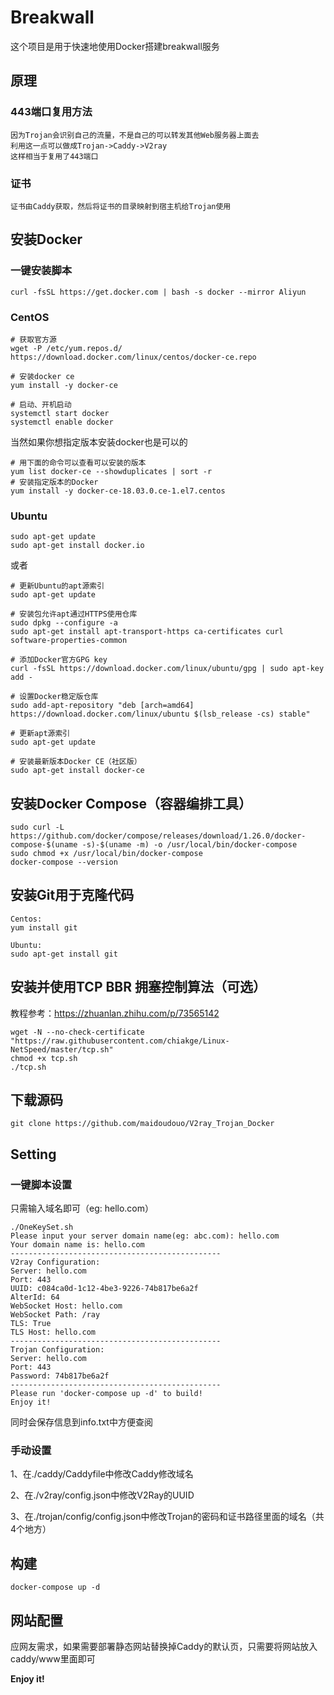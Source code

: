 # Breakwall

这个项目是用于快速地使用Docker搭建breakwall服务

## 原理

### 443端口复用方法

```
因为Trojan会识别自己的流量，不是自己的可以转发其他Web服务器上面去
利用这一点可以做成Trojan->Caddy->V2ray
这样相当于复用了443端口
```

### 证书

```
证书由Caddy获取，然后将证书的目录映射到宿主机给Trojan使用
```

## 安装Docker

### 一键安装脚本

```
curl -fsSL https://get.docker.com | bash -s docker --mirror Aliyun
```

### CentOS

```
# 获取官方源
wget -P /etc/yum.repos.d/ https://download.docker.com/linux/centos/docker-ce.repo

# 安装docker ce
yum install -y docker-ce

# 启动、开机启动
systemctl start docker
systemctl enable docker
```

当然如果你想指定版本安装docker也是可以的

```
# 用下面的命令可以查看可以安装的版本
yum list docker-ce --showduplicates | sort -r
# 安装指定版本的Docker
yum install -y docker-ce-18.03.0.ce-1.el7.centos
```

### Ubuntu

```
sudo apt-get update
sudo apt-get install docker.io
```

或者

```
# 更新Ubuntu的apt源索引
sudo apt-get update

# 安装包允许apt通过HTTPS使用仓库
sudo dpkg --configure -a
sudo apt-get install apt-transport-https ca-certificates curl software-properties-common

# 添加Docker官方GPG key
curl -fsSL https://download.docker.com/linux/ubuntu/gpg | sudo apt-key add -

# 设置Docker稳定版仓库
sudo add-apt-repository "deb [arch=amd64] https://download.docker.com/linux/ubuntu $(lsb_release -cs) stable"

# 更新apt源索引
sudo apt-get update

# 安装最新版本Docker CE（社区版）
sudo apt-get install docker-ce
```


## 安装Docker Compose（容器编排工具）
```
sudo curl -L https://github.com/docker/compose/releases/download/1.26.0/docker-compose-$(uname -s)-$(uname -m) -o /usr/local/bin/docker-compose
sudo chmod +x /usr/local/bin/docker-compose
docker-compose --version
```

## 安装Git用于克隆代码

```
Centos:
yum install git

Ubuntu:
sudo apt-get install git
```

## 安装并使用TCP BBR 拥塞控制算法（可选）

教程参考：https://zhuanlan.zhihu.com/p/73565142

```
wget -N --no-check-certificate "https://raw.githubusercontent.com/chiakge/Linux-NetSpeed/master/tcp.sh" 
chmod +x tcp.sh 
./tcp.sh
```

## 下载源码

```
git clone https://github.com/maidoudouo/V2ray_Trojan_Docker
```

## Setting

### 一键脚本设置

只需输入域名即可（eg: hello.com）

```
./OneKeySet.sh
Please input your server domain name(eg: abc.com): hello.com
Your domain name is: hello.com
-----------------------------------------------
V2ray Configuration:
Server: hello.com
Port: 443
UUID: c084ca0d-1c12-4be3-9226-74b817be6a2f
AlterId: 64
WebSocket Host: hello.com
WebSocket Path: /ray
TLS: True
TLS Host: hello.com
-----------------------------------------------
Trojan Configuration:
Server: hello.com
Port: 443
Password: 74b817be6a2f
-----------------------------------------------
Please run 'docker-compose up -d' to build!
Enjoy it!
```
同时会保存信息到info.txt中方便查阅

### 手动设置

1、在./caddy/Caddyfile中修改Caddy修改域名

2、在./v2ray/config.json中修改V2Ray的UUID

3、在./trojan/config/config.json中修改Trojan的密码和证书路径里面的域名（共4个地方）

## 构建
```
docker-compose up -d
```



## 网站配置

应网友需求，如果需要部署静态网站替换掉Caddy的默认页，只需要将网站放入caddy/www里面即可



**Enjoy it!**